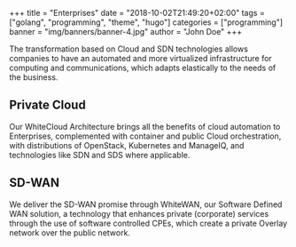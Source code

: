 +++
title = "Enterprises"
date = "2018-10-02T21:49:20+02:00"
tags = ["golang", "programming", "theme", "hugo"]
categories = ["programming"]
banner = "img/banners/banner-4.jpg"
author = "John Doe"
+++

The transformation based on Cloud and SDN technologies allows companies to have an automated and more virtualized infrastructure for computing and communications, which adapts elastically to the needs of the business.


## Private Cloud

Our WhiteCloud Architecture brings all the benefits of cloud automation to Enterprises, complemented with container and public Cloud orchestration, with distributions of OpenStack, Kubernetes and ManageIQ, and technologies like SDN and SDS where applicable.

## SD-WAN
We deliver the SD-WAN promise through WhiteWAN, our Software Defined WAN solution, a technology that enhances private (corporate) services through the use of software controlled CPEs, which create a private Overlay network over the public network.